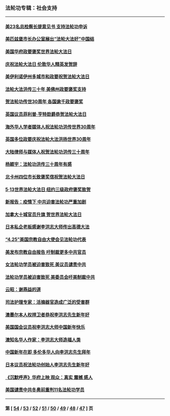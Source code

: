 ### 法轮功专辑：社会支持
---
#### [美23名总检察长提意见书 支持法轮功申诉](../../pages/nf4386/n13766596.md?06300430) 
#### [美匹兹堡市长办公室展出“法轮大法好”中国结](../../pages/nf4386/n13749721.md?06300430) 
#### [美国华府政要褒奖世界法轮大法日](../../pages/nf4386/n13743770.md?06300430) 
#### [庆祝法轮大法日 伦敦华人精英发贺辞](../../pages/nf4386/n13741593.md?06300430) 
#### [美伊利诺伊州多城市和政要祝贺法轮大法日](../../pages/nf4386/n13737149.md?06300430) 
#### [法轮大法洪传三十年 美佛州政要褒奖支持](../../pages/nf4386/n13737103.md?06300430) 
#### [贺法轮功传世30周年 各国逾千政要褒奖](../../pages/nf4386/n13735828.md?06300430) 
#### [英国议员菲利普‧亨特勋爵恭贺法轮大法日](../../pages/nf4386/n13736187.md?06300430) 
#### [海外华人学者媒体人祝法轮功洪传世界30周年](../../pages/nf4386/n13735835.md?06300430) 
#### [英国多位政要庆祝法轮大法洪扬世界30周年](../../pages/nf4386/n13734739.md?06300430) 
#### [大陆律师与媒体人祝贺法轮功洪传三十周年](../../pages/nf4386/n13735062.md?06300430) 
#### [杨颖宇：法轮功洪传三十周年有感](../../pages/nf4386/n13734884.md?06300430) 
#### [北卡州四位市长致褒奖信祝贺法轮大法日](../../pages/nf4386/n13733292.md?06300430) 
#### [5·13世界法轮大法日 纽约三级政府褒奖致贺](../../pages/nf4386/n13732651.md?06300430) 
#### [新报告：疫情下 中共迫害法轮功严重加剧](../../pages/nf4386/n13732612.md?06300430) 
#### [加拿大十城官员升旗 贺世界法轮大法日](../../pages/nf4386/n13729166.md?06300430) 
#### [日本私企老板感谢李洪志大师传出高德大法](../../pages/nf4386/n13726335.md?06300430) 
#### [“4.25”美国宗教自由大使会见法轮功代表](../../pages/nf4386/n13724124.md?06300430) 
#### [美发布宗教自由报告 吁制裁更多中共官员](../../pages/nf4386/n13720670.md?06300430) 
#### [女法轮功学员被迫害致死 美议员谴责中共](../../pages/nf4386/n13682069.md?06300430) 
#### [法轮功学员被迫害致死 美委员会吁美制裁中共](../../pages/nf4386/n13631310.md?06300430) 
#### [云昭：谢燕益的道](../../pages/nf4386/n13607391.md?06300430) 
#### [司法护理专家：活摘器官造成广泛的受害群](../../pages/nf4386/n13570425.md?06300430) 
#### [澳墨尔本人权捍卫者恭祝李洪志先生新年好](../../pages/nf4386/n13556164.md?06300430) 
#### [美国国会议员祝李洪志大师中国新年快乐](../../pages/nf4386/n13554208.md?06300430) 
#### [澳知名华人作家：李洪志大师造福人类](../../pages/nf4386/n13552049.md?06300430) 
#### [中国新年在即 多伦多华人向李洪志先生拜年](../../pages/nf4386/n13531756.md?06300430) 
#### [日本议员祝法轮功创始人李洪志先生新年好](../../pages/nf4386/n13543228.md?06300430) 
#### [《沉默呼声》华府上映 观众：真实 震撼 感人](../../pages/nf4386/n13524739.md?06300430) 
#### [美国谴责中共冬奥前重判11名法轮功学员](../../pages/nf4386/n13521806.md?06300430) 

---
#### 第 [ [54](./54.md?06300430) / [53](./53.md?06300430) / [52](./52.md?06300430) / [51](./51.md?06300430) / [50](./50.md?06300430) / [49](./49.md?06300430) / [48](./48.md?06300430) / [47](./47.md?06300430) ] 页
